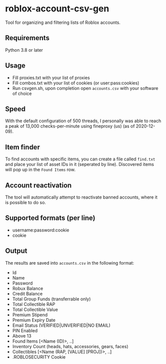 # roblox-account-csv-gen
Tool for organizing and filtering lists of Roblox accounts.

## Requirements
Python 3.8 or later

## Usage
- Fill proxies.txt with your list of proxies
- Fill combos.txt with your list of cookies (or user:pass:cookies)
- Run csvgen.sh, upon completion open `accounts.csv` with your software of choice

## Speed
With the default configuration of 500 threads, I personally was able to reach a peak of 13,000 checks-per-minute using fineproxy (us) (as of 2020-12-09).

## Item finder
To find accounts with specific items, you can create a file called `find.txt` and place your list of asset IDs in it (seperated by line).
Discovered items will pop up in the `Found Items` row.

## Account reactivation
The tool will automatically attempt to reactivate banned accounts, where it is possible to do so.

## Supported formats (per line)
- username:password:cookie
- cookie

## Output
The results are saved into `accounts.csv` in the following format:
- Id
- Name
- Password
- Robux Balance
- Credit Balance
- Total Group Funds (transferrable only)
- Total Collectible RAP
- Total Collectible Value
- Premium Stipend
- Premium Expiry Date
- Email Status (VERIFIED|UNVERIFIED|NO EMAIL)
- PIN Enabled
- Above 13
- Found Items [<Name (ID)>, ..]
- Inventory Count (heads, hats, accessories, gears, faces)
- Collectibles [<Name (RAP, [VALUE] [PROJ])>, ..]
- .ROBLOSECURITY Cookie
